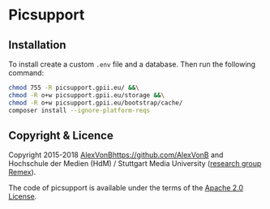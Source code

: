 # Picsupport
## Installation
To install create a custom ``.env`` file and a database. Then run the following command:

~~~sh
chmod 755 -R picsupport.gpii.eu/ &&\
chmod -R o+w picsupport.gpii.eu/storage &&\
chmod -R o+w picsupport.gpii.eu/bootstrap/cache/
composer install --ignore-platform-reqs
~~~

## Copyright & Licence

Copyright 2015-2018 [AlexVonB]()https://github.com/AlexVonB and Hochschule der Medien (HdM) / Stuttgart Media University ([research group Remex](https://www.hdm-stuttgart.de/remex)).

The code of picsupport is available under the terms of the [Apache 2.0 License](https://github.com/REMEXLabs/picsupport/blob/master/LICENSE).
